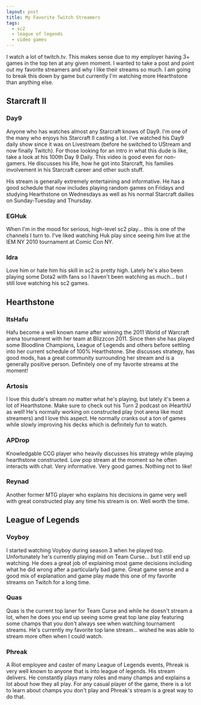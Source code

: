 ```yaml
---
layout: post
title: My Favorite Twitch Streamers
tags:
  - sc2
  - league of legends
  - video games
---
```


I watch a lot of twitch.tv. This makes sense due to my employer having 3+ games
in the top ten at any given moment. I wanted to take a post and point out my
favorite streamers and why I like their streams so much. I am going to break
this down by game but currently I'm watching more Hearthstone than anything
else.

## Starcraft II

### Day9

Anyone who has watches almost any Starcraft knows of Day9. I'm one of the many
who enjoys his Starcraft II casting a lot. I've watched his Day9 daily show
since it was on Livestream (before he switched to UStream and now finally
Twitch). For those looking for an intro in what this dude is like, take a look
at his 100th Day 9 Daily. This video is good even for non-gamers. He discusses
his life, how he got into Starcraft, his families involvement in his Starcraft
career and other such stuff.

His stream is generally extremely entertaining and informative. He has a good
schedule that now includes playing random games on Fridays and studying
Hearthstone on Wednesdays as well as his normal Starcraft dailies on
Sunday-Tuesday and Thursday.

### EGHuk

When I'm in the mood for serious, high-level sc2 play... this is one of the
channels I turn to. I've liked watching Huk play since seeing him live at the
IEM NY 2010 tournament at Comic Con NY.

### Idra

Love him or hate him his skill in sc2 is pretty high. Lately he's also been
playing some Dota2 with fans so I haven't been watching as much... but I still
love watching his sc2 games.

## Hearthstone

### ItsHafu

Hafu become a well known name after winning the 2011 World of Warcraft arena
tournament with her team at Blizzcon 2011. Since then she has played some
Bloodline Champions, League of Legends and others before settling into her
current schedule of 100% Hearthstone. She discusses strategy, has good mods, has
a great community surrounding her stream and is a generally positive
person. Definitely one of my favorite streams at the moment!

### Artosis

I love this dude's stream no matter what he's playing, but lately it's been a
lot of Hearthstone. Make sure to check out his Turn 2 podcast on iHearthU as
well! He's normally working on constructed play (not arena like most streamers)
and I love this aspect. He normally cranks out a ton of games while slowly
improving his decks which is definitely fun to watch.

### APDrop

Knowledgable CCG player who heavily discusses his strategy while playing
hearthstone constructed. Low pop stream at the moment so he often interacts with
chat. Very informative. Very good games. Nothing not to like!

### Reynad

Another former MTG player who explains his decisions in game very well with
great constructed play any time his stream is on. Well worth the time.

## League of Legends

### Voyboy

I started watching Voyboy during season 3 when he played top. Unfortunately he's
currently playing mid on Team Curse... but I still end up watching. He does a
great job of explaining most game decisions including what he did wrong after a
particularly bad game. Great game sense and a good mix of explanation and game
play made this one of my favorite streams on Twitch for a long time.

### Quas

Quas is the current top laner for Team Curse and while he doesn't stream a lot,
when he does you end up seeing some great top lane play featuring some champs
that you don't always see when watching tournament streams. He's currently my
favorite top lane stream... wished he was able to stream more often when I could
watch.

### Phreak

A Riot employee and caster of many League of Legends events, Phreak is very well
known to anyone that is into league of legends. His stream delivers. He
constantly plays many roles and many champs and explains a lot about how they
all play. For any casual player of the game, there is a lot to learn about
champs you don't play and Phreak's stream is a great way to do that.
